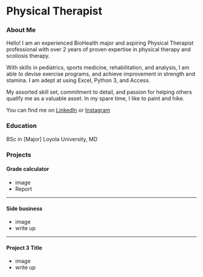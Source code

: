 # Physical Therapist

### About Me 
Hello! I am an experienced BioHealth major and aspiring Physical Therapist professional with over 2 years of proven expertise in physical therapy and scoliosis therapy. 


With skills in pediatrics, sports medicine, rehabilitation, and analysis, I am able to devise exercise programs, and achieve improvement in strength and stamina. I am adept at using Excel, Python 3, and Access. 


My assorted skill set, commitment to detail, and passion for helping others qualify me as a valuable asset.  In my spare time, I like to paint and hike. 


You can find me on [LinkedIn](https://www.linkedin.com/in/molly-skrabut-902639321?lipi=urn%3Ali%3Apage%3Ad_flagship3_profile_view_base_contact_details%3Be5DgbrjAQ6ejV5rA0%2FjGEw%3D%3D) or [Instagram](https://www.instagram.com/mollyskrabut/) 


### Education 
BSc in [Major]
Loyola University, MD

### Projects

#### Grade calculator
 - image
 - Report

***
#### Side business
 - image
 - write up

***
#### Project 3 Title
 - image
 - write up

